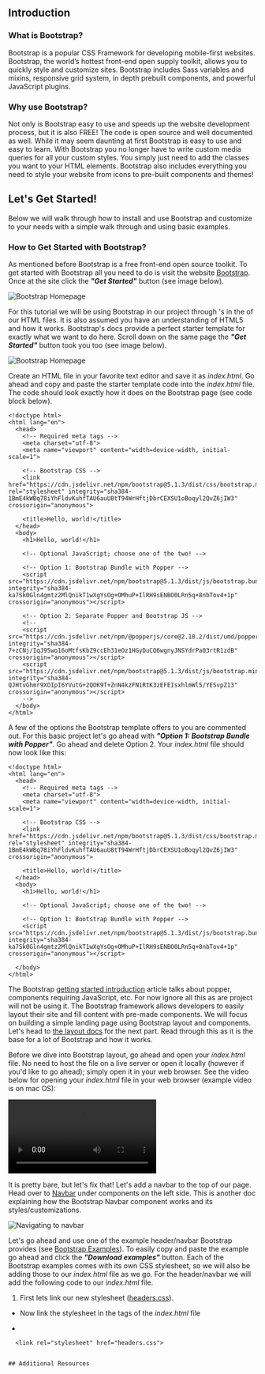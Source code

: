 ## Introduction

### What is Bootstrap?

Bootstrap is a popular CSS Framework for developing mobile-first websites. Bootstrap, the world’s hottest front-end open supply toolkit, allows you to quickly style and customize sites. Bootstrap includes Sass variables and mixins, responsive grid system, in depth prebuilt components, and powerful JavaScript plugins.

### Why use Bootstrap?

Not only is Bootstrap easy to use and speeds up the website development process, but it is also FREE! The code is open source and well documented as well. While it may seem daunting at first Bootstrap is easy to use and easy to learn. With Bootstrap you no longer have to write custom media queries for all your custom styles. You simply just need to add the classes you want to your HTML elements. Bootstrap also includes everything you need to style your website from icons to pre-built components and themes!

## Let's Get Started!

Below we will walk through how to install and use Bootstrap and customize to your needs with a simple walk through and using basic examples.

### How to Get Started with Bootstrap?

As mentioned before Bootstrap is a free front-end open source toolkit. To get started with Bootstrap all you need to do is visit the website [Bootstrap](https://getbootstrap.com). Once at the site click the ***"Get Started"*** button (see image below).

![Bootstrap Homepage](/img/bootstrap-homepage.png)

For this tutorial we will be using Bootstrap in our project through <link>'s in the <head> of our HTML files. It is also assumed you have an understanding of HTML5 and how it works. Bootstrap's docs provide a perfect starter template for exactly what we want to do here. Scroll down on the same page the ***"Get Started"*** button took you too (see image below).

![Bootstrap Homepage](/img/starter-template.png)

Create an HTML file in your favorite text editor and save it as *index.html*. Go ahead and copy and paste the starter template code into the *index.html* file. The code should look exactly how it does on the Bootstrap page (see code block below).

```
<!doctype html>
<html lang="en">
  <head>
    <!-- Required meta tags -->
    <meta charset="utf-8">
    <meta name="viewport" content="width=device-width, initial-scale=1">

    <!-- Bootstrap CSS -->
    <link href="https://cdn.jsdelivr.net/npm/bootstrap@5.1.3/dist/css/bootstrap.min.css" rel="stylesheet" integrity="sha384-1BmE4kWBq78iYhFldvKuhfTAU6auU8tT94WrHftjDbrCEXSU1oBoqyl2QvZ6jIW3" crossorigin="anonymous">

    <title>Hello, world!</title>
  </head>
  <body>
    <h1>Hello, world!</h1>

    <!-- Optional JavaScript; choose one of the two! -->

    <!-- Option 1: Bootstrap Bundle with Popper -->
    <script src="https://cdn.jsdelivr.net/npm/bootstrap@5.1.3/dist/js/bootstrap.bundle.min.js" integrity="sha384-ka7Sk0Gln4gmtz2MlQnikT1wXgYsOg+OMhuP+IlRH9sENBO0LRn5q+8nbTov4+1p" crossorigin="anonymous"></script>

    <!-- Option 2: Separate Popper and Bootstrap JS -->
    <!--
    <script src="https://cdn.jsdelivr.net/npm/@popperjs/core@2.10.2/dist/umd/popper.min.js" integrity="sha384-7+zCNj/IqJ95wo16oMtfsKbZ9ccEh31eOz1HGyDuCQ6wgnyJNSYdrPa03rtR1zdB" crossorigin="anonymous"></script>
    <script src="https://cdn.jsdelivr.net/npm/bootstrap@5.1.3/dist/js/bootstrap.min.js" integrity="sha384-QJHtvGhmr9XOIpI6YVutG+2QOK9T+ZnN4kzFN1RtK3zEFEIsxhlmWl5/YESvpZ13" crossorigin="anonymous"></script>
    -->
  </body>
</html>
```

A few of the options the Bootstrap template offers to you are commented out. For this basic project let's go ahead with ***"Option 1: Bootstrap Bundle with Popper"***. Go ahead and delete Option 2. Your *index.html* file should now look like this:

```
<!doctype html>
<html lang="en">
  <head>
    <!-- Required meta tags -->
    <meta charset="utf-8">
    <meta name="viewport" content="width=device-width, initial-scale=1">

    <!-- Bootstrap CSS -->
    <link href="https://cdn.jsdelivr.net/npm/bootstrap@5.1.3/dist/css/bootstrap.min.css" rel="stylesheet" integrity="sha384-1BmE4kWBq78iYhFldvKuhfTAU6auU8tT94WrHftjDbrCEXSU1oBoqyl2QvZ6jIW3" crossorigin="anonymous">

    <title>Hello, world!</title>
  </head>
  <body>
    <h1>Hello, world!</h1>

    <!-- Optional JavaScript; choose one of the two! -->

    <!-- Option 1: Bootstrap Bundle with Popper -->
    <script src="https://cdn.jsdelivr.net/npm/bootstrap@5.1.3/dist/js/bootstrap.bundle.min.js" integrity="sha384-ka7Sk0Gln4gmtz2MlQnikT1wXgYsOg+OMhuP+IlRH9sENBO0LRn5q+8nbTov4+1p" crossorigin="anonymous"></script>

  </body>
</html>
```

The Bootstrap [getting started introduction](https://getbootstrap.com/docs/5.1/getting-started/introduction/) article talks about popper, components requiring JavaScript, etc. For now ignore all this as are project will not be using it. The Bootstrap framework allows developers to easily layout their site and fill content with pre-made components. We will focus on building a simple landing page using Bootstrap layout and components. Let's head to [the layout docs](https://getbootstrap.com/docs/5.1/layout/grid/) for the next part. Read through this as it is the base for a lot of Bootstrap and how it works.

Before we dive into Bootstrap layout, go ahead and open your *index.html* file. No need to host the file on a live server or open it locally (however if you'd like to go ahead); simply open it in your web browser. See the video below for opening your *index.html* file in your web browser (example video is on mac OS):

![Opening index.html](/img/opening-index-html.mov)

It is pretty bare, but let's fix that! Let's add a navbar to the top of our page. Head over to [Navbar](https://getbootstrap.com/docs/5.1/components/navbar/) under components on the left side. This is another doc explaining how the Bootstrap Navbar component works and its styles/customizations.

![Navigating to navbar](/img/layout-to-navbar.png)

Let's go ahead and use one of the example header/navbar Bootstrap provides (see [Bootstrap Examples](https://getbootstrap.com/docs/5.1/examples/)). To easily copy and paste the example go ahead and click the ***"Download examples"*** button. Each of the Bootstrap examples comes with its own CSS stylesheet, so we will also be adding those to our *index.html* file as we go. For the header/navbar we will add the following code to our *index.html* file.

1. First lets link our new stylesheet ([headers.css](/examples/headers.css)).

  - Now link the stylesheet in the <head></head> tags of the *index.html* file

  - ```
  <!-- Stylesheets -->
      <link rel="stylesheet" href="headers.css">
  ```

## Additional Resources
